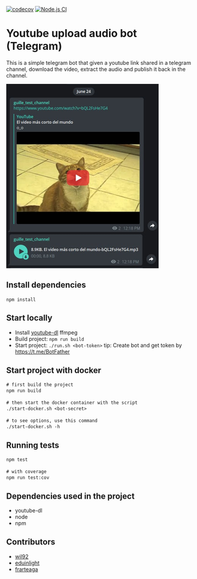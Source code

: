 [![codecov](https://codecov.io/gh/wil92/youtube-audio-telegram-bot/branch/master/graph/badge.svg?token=PN6ABNY03S)](https://codecov.io/gh/wil92/youtube-audio-telegram-bot)
[![Node.js CI](https://github.com/wil92/youtube-audio-telegram-bot/actions/workflows/node.js.yml/badge.svg)](https://github.com/wil92/youtube-audio-telegram-bot/actions/workflows/node.js.yml)

# Youtube upload audio bot (Telegram)

This is a simple telegram bot that given a youtube link shared in a telegram channel, download the video, extract the
 audio and publish it back in the channel.

![](./example-image.png)

## Install dependencies

```
npm install
```

## Start locally

- Install [youtube-dl](https://github.com/ytdl-org/youtube-dl) ffmpeg
- Build project: `npm run build`
- Start project: `./run.sh <bot-token>`
  tip: Create bot and get token by https://t.me/BotFather
 

## Start project with docker

```
# first build the project
npm run build

# then start the docker container with the script
./start-docker.sh <bot-secret>

# to see options, use this command
./start-docker.sh -h
```

## Running tests

```
npm test

# with coverage
npm run test:cov
```

## Dependencies used in the project

- youtube-dl
- node
- npm

## Contributors

- [wil92](https://github.com/wil92)
- [eduinlight](https://github.com/eduinlight)
- [frarteaga](https://github.com/frarteaga)
